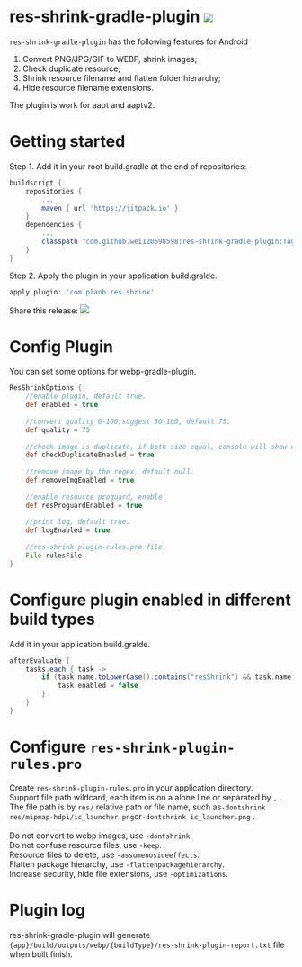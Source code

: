 # res-shrink-gradle-plugin [![](https://jitpack.io/v/wei120698598/res-shrink-gradle-plugin.svg)](https://jitpack.io/#wei120698598/res-shrink-gradle-plugin)
`res-shrink-gradle-plugin` has the following features for Android
1. Convert PNG/JPG/GIF to WEBP, shrink images;
2. Check duplicate resource;
3. Shrink resource filename and flatten folder hierarchy;
4. Hide resource filename extensions.

The plugin is work for aapt and aaptv2.
# Getting started

Step 1. Add it in your root build.gradle at the end of repositories:
```groovy
buildscript {
    repositories {
        ...
        maven { url 'https://jitpack.io' }
	}
	dependencies {
        ...
        classpath "com.github.wei120698598:res-shrink-gradle-plugin:Tag"
    }
}
```
Step 2. Apply the plugin in your application build.gralde.
```groovy
apply plugin: 'com.planb.res.shrink'
```

Share this release:
[![](https://jitpack.io/v/wei120698598/res-shrink-gradle-plugin.svg)](https://jitpack.io/#wei120698598/res-shrink-gradle-plugin)

# Config Plugin
You can set some options for webp-gradle-plugin.

```groovy
ResShrinkOptions {
    //enable plugin, default true.
    def enabled = true
    
    //convert quality 0-100,suggest 50-100, default 75.
    def quality = 75
    
    //check image is duplicate, if both size equal, console will show error message , default true.
    def checkDuplicateEnabled = true
    
    //remove image by the regex, default null.
    def removeImgEnabled = true
   
    //enable resource proguard, enable
    def resProguardEnabled = true
   
    //print log, default true.
    def logEnabled = true
   
    //res-shrink-plugin-rules.pro file.
    File rulesFile
}
```
# Configure plugin enabled in different build types
Add it in your application build.gralde.
```groovy
afterEvaluate {
    tasks.each { task ->
        if (task.name.toLowerCase().contains("resShrink") && task.name.toLowerCase().contains("debug")) {
            task.enabled = false
        }
    }
}
```

# Configure `res-shrink-plugin-rules.pro`
Create `res-shrink-plugin-rules.pro` in your application directory.<br>
Support file path wildcard, each item is on a alone line or separated by `,` .<br>
The file path is by `res/` relative path or file name, such as`-dontshrink res/mipmap-hdpi/ic_launcher.png`or`-dontshrink ic_launcher.png` .<br>
<br>
Do not convert to webp images, use `-dontshrink`.<br>
Do not confuse resource files, use `-keep`.<br>
Resource files to delete, use `-assumenosideeffects`.<br>
Flatten package hierarchy, use `-flattenpackagehierarchy`.<br>
Increase security, hide file extensions, use `-optimizations`.<br>
# Plugin log
res-shrink-gradle-plugin will generate `{app}/build/outputs/webp/{buildType}/res-shrink-plugin-report.txt` file when built finish.
